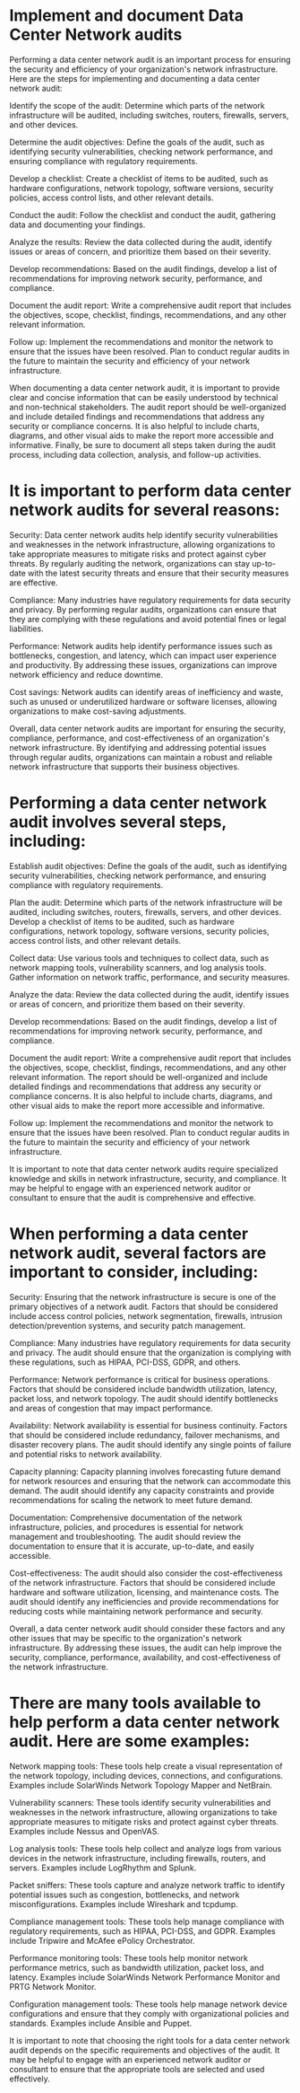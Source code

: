 # Implement and document Data Center Network audits

Performing a data center network audit is an important process for ensuring the security and efficiency of your organization's network infrastructure. Here are the steps for implementing and documenting a data center network audit:

Identify the scope of the audit: Determine which parts of the network infrastructure will be audited, including switches, routers, firewalls, servers, and other devices.

Determine the audit objectives: Define the goals of the audit, such as identifying security vulnerabilities, checking network performance, and ensuring compliance with regulatory requirements.

Develop a checklist: Create a checklist of items to be audited, such as hardware configurations, network topology, software versions, security policies, access control lists, and other relevant details.

Conduct the audit: Follow the checklist and conduct the audit, gathering data and documenting your findings.

Analyze the results: Review the data collected during the audit, identify issues or areas of concern, and prioritize them based on their severity.

Develop recommendations: Based on the audit findings, develop a list of recommendations for improving network security, performance, and compliance.

Document the audit report: Write a comprehensive audit report that includes the objectives, scope, checklist, findings, recommendations, and any other relevant information.

Follow up: Implement the recommendations and monitor the network to ensure that the issues have been resolved. Plan to conduct regular audits in the future to maintain the security and efficiency of your network infrastructure.

When documenting a data center network audit, it is important to provide clear and concise information that can be easily understood by technical and non-technical stakeholders. The audit report should be well-organized and include detailed findings and recommendations that address any security or compliance concerns. It is also helpful to include charts, diagrams, and other visual aids to make the report more accessible and informative. Finally, be sure to document all steps taken during the audit process, including data collection, analysis, and follow-up activities.

# It is important to perform data center network audits for several reasons:

Security: Data center network audits help identify security vulnerabilities and weaknesses in the network infrastructure, allowing organizations to take appropriate measures to mitigate risks and protect against cyber threats. By regularly auditing the network, organizations can stay up-to-date with the latest security threats and ensure that their security measures are effective.

Compliance: Many industries have regulatory requirements for data security and privacy. By performing regular audits, organizations can ensure that they are complying with these regulations and avoid potential fines or legal liabilities.

Performance: Network audits help identify performance issues such as bottlenecks, congestion, and latency, which can impact user experience and productivity. By addressing these issues, organizations can improve network efficiency and reduce downtime.

Cost savings: Network audits can identify areas of inefficiency and waste, such as unused or underutilized hardware or software licenses, allowing organizations to make cost-saving adjustments.

Overall, data center network audits are important for ensuring the security, compliance, performance, and cost-effectiveness of an organization's network infrastructure. By identifying and addressing potential issues through regular audits, organizations can maintain a robust and reliable network infrastructure that supports their business objectives.

# Performing a data center network audit involves several steps, including:

Establish audit objectives: Define the goals of the audit, such as identifying security vulnerabilities, checking network performance, and ensuring compliance with regulatory requirements.

Plan the audit: Determine which parts of the network infrastructure will be audited, including switches, routers, firewalls, servers, and other devices. Develop a checklist of items to be audited, such as hardware configurations, network topology, software versions, security policies, access control lists, and other relevant details.

Collect data: Use various tools and techniques to collect data, such as network mapping tools, vulnerability scanners, and log analysis tools. Gather information on network traffic, performance, and security measures.

Analyze the data: Review the data collected during the audit, identify issues or areas of concern, and prioritize them based on their severity.

Develop recommendations: Based on the audit findings, develop a list of recommendations for improving network security, performance, and compliance.

Document the audit report: Write a comprehensive audit report that includes the objectives, scope, checklist, findings, recommendations, and any other relevant information. The report should be well-organized and include detailed findings and recommendations that address any security or compliance concerns. It is also helpful to include charts, diagrams, and other visual aids to make the report more accessible and informative.

Follow up: Implement the recommendations and monitor the network to ensure that the issues have been resolved. Plan to conduct regular audits in the future to maintain the security and efficiency of your network infrastructure.

It is important to note that data center network audits require specialized knowledge and skills in network infrastructure, security, and compliance. It may be helpful to engage with an experienced network auditor or consultant to ensure that the audit is comprehensive and effective.

# When performing a data center network audit, several factors are important to consider, including:

Security: Ensuring that the network infrastructure is secure is one of the primary objectives of a network audit. Factors that should be considered include access control policies, network segmentation, firewalls, intrusion detection/prevention systems, and security patch management.

Compliance: Many industries have regulatory requirements for data security and privacy. The audit should ensure that the organization is complying with these regulations, such as HIPAA, PCI-DSS, GDPR, and others.

Performance: Network performance is critical for business operations. Factors that should be considered include bandwidth utilization, latency, packet loss, and network topology. The audit should identify bottlenecks and areas of congestion that may impact performance.

Availability: Network availability is essential for business continuity. Factors that should be considered include redundancy, failover mechanisms, and disaster recovery plans. The audit should identify any single points of failure and potential risks to network availability.

Capacity planning: Capacity planning involves forecasting future demand for network resources and ensuring that the network can accommodate this demand. The audit should identify any capacity constraints and provide recommendations for scaling the network to meet future demand.

Documentation: Comprehensive documentation of the network infrastructure, policies, and procedures is essential for network management and troubleshooting. The audit should review the documentation to ensure that it is accurate, up-to-date, and easily accessible.

Cost-effectiveness: The audit should also consider the cost-effectiveness of the network infrastructure. Factors that should be considered include hardware and software utilization, licensing, and maintenance costs. The audit should identify any inefficiencies and provide recommendations for reducing costs while maintaining network performance and security.

Overall, a data center network audit should consider these factors and any other issues that may be specific to the organization's network infrastructure. By addressing these issues, the audit can help improve the security, compliance, performance, availability, and cost-effectiveness of the network infrastructure.

# There are many tools available to help perform a data center network audit. Here are some examples:

Network mapping tools: These tools help create a visual representation of the network topology, including devices, connections, and configurations. Examples include SolarWinds Network Topology Mapper and NetBrain.

Vulnerability scanners: These tools identify security vulnerabilities and weaknesses in the network infrastructure, allowing organizations to take appropriate measures to mitigate risks and protect against cyber threats. Examples include Nessus and OpenVAS.

Log analysis tools: These tools help collect and analyze logs from various devices in the network infrastructure, including firewalls, routers, and servers. Examples include LogRhythm and Splunk.

Packet sniffers: These tools capture and analyze network traffic to identify potential issues such as congestion, bottlenecks, and network misconfigurations. Examples include Wireshark and tcpdump.

Compliance management tools: These tools help manage compliance with regulatory requirements, such as HIPAA, PCI-DSS, and GDPR. Examples include Tripwire and McAfee ePolicy Orchestrator.

Performance monitoring tools: These tools help monitor network performance metrics, such as bandwidth utilization, packet loss, and latency. Examples include SolarWinds Network Performance Monitor and PRTG Network Monitor.

Configuration management tools: These tools help manage network device configurations and ensure that they comply with organizational policies and standards. Examples include Ansible and Puppet.

It is important to note that choosing the right tools for a data center network audit depends on the specific requirements and objectives of the audit. It may be helpful to engage with an experienced network auditor or consultant to ensure that the appropriate tools are selected and used effectively.

